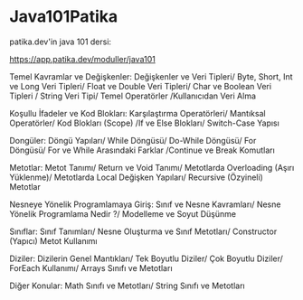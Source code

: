 # Java101Patika
patika.dev'in java 101 dersi:

https://app.patika.dev/moduller/java101

Temel Kavramlar ve Değişkenler: Değişkenler ve Veri Tipleri/ Byte, Short, Int ve Long Veri Tipleri/ Float ve Double Veri Tipleri/ Char ve Boolean Veri Tipleri / String Veri Tipi/ Temel Operatörler /Kullanıcıdan Veri Alma

Koşullu İfadeler ve Kod Blokları: Karşılaştırma Operatörleri/ Mantıksal Operatörler/ Kod Blokları (Scope) /If ve Else Blokları/ Switch-Case Yapısı

Dongüler: Döngü Yapıları/ While Döngüsü/ Do-While Döngüsü/ For Döngüsü/ For ve While Arasındaki Farklar /Continue ve Break Komutları

Metotlar: Metot Tanımı/ Return ve Void Tanımı/ Metotlarda Overloading (Aşırı Yüklenme)/ Metotlarda Local Değişken Yapıları/ Recursive (Özyineli) Metotlar

Nesneye Yönelik Programlamaya Giriş: Sınıf ve Nesne Kavramları/ Nesne Yönelik Programlama Nedir ?/ Modelleme ve Soyut Düşünme

Sınıflar: Sınıf Tanımları/ Nesne Oluşturma ve Sınıf Metotları/ Constructor (Yapıcı) Metot Kullanımı

Diziler: Dizilerin Genel Mantıkları/ Tek Boyutlu Diziler/ Çok Boyutlu Diziler/ ForEach Kullanımı/ Arrays Sınıfı ve Metotları

Diğer Konular: Math Sınıfı ve Metotları/ String Sınıfı ve Metotları
